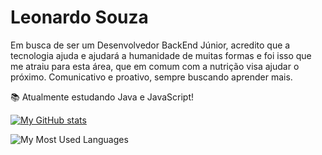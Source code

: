 # Leonardo Souza

Em busca de ser um Desenvolvedor BackEnd Júnior, acredito que a tecnologia ajuda e ajudará a humanidade de muitas formas e foi isso que me atraiu para esta área, que em comum com a nutrição visa ajudar o próximo. Comunicativo e proativo, sempre buscando aprender mais.

📚 Atualmente estudando Java e JavaScript!

[![My GitHub stats](https://github-readme-stats.vercel.app/api?username=leonardosf98)](https://github.com/leonardosf98/github-readme-stats)

![My Most Used Languages](https://github-readme-stats.vercel.app/api/top-langs/?username=leonardosf98&theme=midnight-purple&show_icons=true&hide_title=true)
